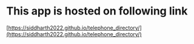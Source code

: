 # This app is hosted on following link
[https://siddharth2022.github.io/telephone_directory/](https://siddharth2022.github.io/telephone_directory/)
